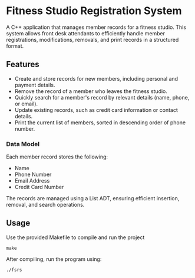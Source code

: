 # Fitness Studio Registration System

A C++ application that manages member records for a fitness studio. This system allows front desk attendants to efficiently handle member registrations, modifications, removals, and print records in a structured format.

## Features

- Create and store records for new members, including personal and payment details.
- Remove the record of a member who leaves the fitness studio.
- Quickly search for a member's record by relevant details (name, phone, or email).
- Update existing records, such as credit card information or contact details.
- Print the current list of members, sorted in descending order of phone number.

### Data Model

Each member record stores the following:
- Name
- Phone Number
- Email Address
- Credit Card Number

The records are managed using a List ADT, ensuring efficient insertion, removal, and search operations.

## Usage

Use the provided Makefile to compile and run the project

```console
make
```

After compiling, run the program using:

```console
./fsrs
```